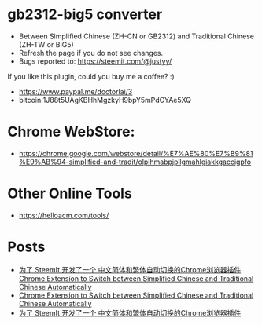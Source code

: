 # gb2312-big5 converter
- Between Simplified Chinese (ZH-CN or GB2312) and Traditional Chinese (ZH-TW or BIG5)
- Refresh the page if you do not see changes.
- Bugs reported to:  https://steemit.com/@justyy/

If you like this plugin, could you buy me a coffee? :)
- https://www.paypal.me/doctorlai/3
- bitcoin:1J88t5UAgKBHhMgzkyH9bpY5mPdCYAe5XQ

# Chrome WebStore:
- https://chrome.google.com/webstore/detail/%E7%AE%80%E7%B9%81%E9%AB%94-simplified-and-tradit/olpihmabpjpllgmahlgiakkgaccigpfo

# Other Online Tools
- https://helloacm.com/tools/

# Posts
- [为了 SteemIt 开发了一个 中文简体和繁体自动切换的Chrome浏览器插件 Chrome Extension to Switch between Simplified Chinese and Traditional Chinese Automatically](https://steemit.com/cn/@justyy/chrome-extension-to-switch-between-simplified-chinese-and-traditional-chinese-automatically-steemit-chrome)
- [Chrome Extension to Switch between Simplified Chinese and Traditional Chinese Automatically](https://helloacm.com/chrome-extension-to-switch-between-simplified-chinese-and-traditional-chinese-automatically/)
- [为了 SteemIt 开发了一个 中文简体和繁体自动切换的Chrome浏览器插件](https://justyy.com/archives/5016)
